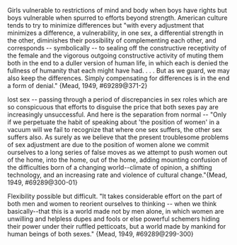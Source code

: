 Girls vulnerable to restrictions of mind and body when boys have rights but boys vulnerable when spurred to efforts beyond strength. American culture tends to try to minimize differences but "with every adjustment that minimizes a difference, a vulnerability, in one sex, a differential strength in the other, diminishes their possibility of complementing each other, and corresponds -- symbolically -- to sealing off the constructive receptivity of the female and the vigorous outgoing constructive activity of muting them both in the end to a duller version of human life, in which each is denied the fullness of humanity that each might have had. . . . But as we guard, we may also keep the differences. Simply compensating for differences is in the end a form of denial." {Mead, 1949, #69289@371-2}

lost sex -- passing through a period of discrepancies in sex roles which are so conspicuous that efforts to disguise the price that both sexes pay are increasingly unsuccessful. And here is the separation from normal -- "Only if we perpetuate the habit of speaking about 'the position of women' in a vacuum will we fail to recognize that where one sex suffers, the other sex suffers also. As surely as we believe that the present troublesome problems of sex adjustment are due to the position of women alone we commit ourselves to a long series of false moves as we attempt to push women out of the home, into the home, out of the home, adding mounting confusion of the difficulties born of a changing world--climate of opinion, a shifting technology, and an increasing rate and violence of cultural change."{Mead, 1949, #69289@300-01} 

Flexibility possible but difficult. "It takes considerable effort on the part of both men and women to reorient ourselves to thinking -- when we think basically--that this is a world made not by men alone, in which women are unwilling and helpless dupes and fools or else powerful schemers hiding their power under their ruffled petticoats, but a world made by mankind for human beings of both sexes." {Mead, 1949, #69289@299-300}
